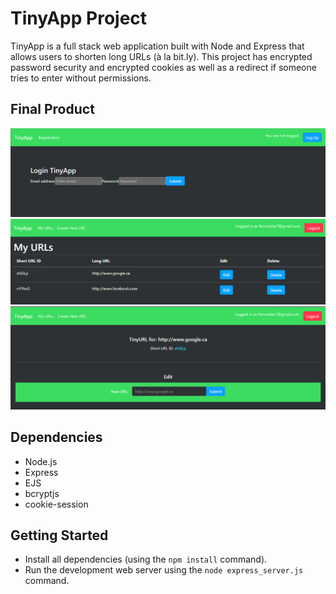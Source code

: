 # TinyApp Project

TinyApp is a full stack web application built with Node and Express that allows users to shorten long URLs (à la bit.ly).
This project has encrypted password security and encrypted cookies as well as a redirect if someone tries to enter without permissions.

## Final Product

!["Login page"](https://github.com/femorales7/tinyapp/blob/master/docs/login.PNG)
!["URls page"](https://github.com/femorales7/tinyapp/blob/master/docs/urls.PNG)
!["Edit page"](https://github.com/femorales7/tinyapp/blob/master/docs/edit.PNG)

## Dependencies

- Node.js
- Express
- EJS
- bcryptjs
- cookie-session

## Getting Started

- Install all dependencies (using the `npm install` command).
- Run the development web server using the `node express_server.js` command.